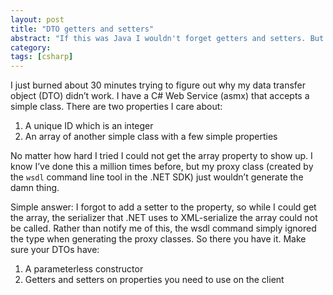 ```yaml
---
layout: post
title: "DTO getters and setters"
abstract: "If this was Java I wouldn't forget getters and setters. But it ain't!"
category: 
tags: [csharp]
---
```

I just burned about 30 minutes trying to figure out why my data transfer object (DTO) didn’t work. I have a C# Web Service (asmx) that accepts a simple class. There are two properties I care about:

1. A unique ID which is an integer
1. An array of another simple class with a few simple properties

No matter how hard I tried I could not get the array property to show up. I know I’ve done this a million times before, but my proxy class (created by the `wsdl` command line tool in the .NET SDK) just wouldn’t generate the damn thing.

Simple answer: I forgot to add a setter to the property, so while I could get the array, the serializer that .NET uses to XML-serialize the array could not be called. Rather than notify me of this, the wsdl command simply ignored the type when generating the proxy classes. So there you have it. Make sure your DTOs have:

1. A parameterless constructor
1. Getters and setters on properties you need to use on the client